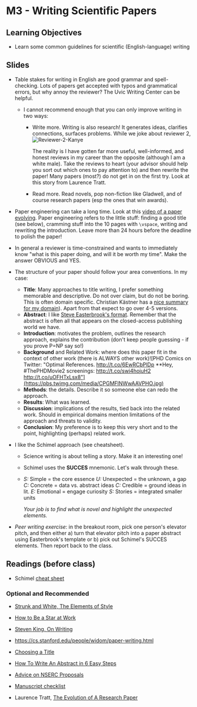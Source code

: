 

# M3 - Writing Scientific Papers

## Learning Objectives

* Learn some common guidelines for scientific (English-language) writing

  

## Slides

* Table stakes for writing in English are good grammar and spell-checking. Lots of papers get accepted with typos and grammatical errors, but why annoy the reviewer? The Uvic Writing Center can be helpful. 

  * I cannot recommend enough that you can only improve writing in two ways:

    * Write more. Writing is also research! It generates ideas, clarifies connections, surfaces problems. While we joke about reviewer 2, ![Reviewer-2-Kanye](https://i2.wp.com/www.drmalviniredden.com/wp-content/uploads/2017/01/Reviewer-2-Kanye.jpg)

      The reality is I have gotten far more useful, well-informed, and honest reviews in my career than the opposite (although I am a white male). Take the reviews to heart (your advisor should help you sort out which ones to pay attention to) and then rewrite the paper! Many papers (most?) do not get in on the first try. Look at this story from Laurence Tratt.

    * Read more. Read novels, pop non-fiction like Gladwell, and of course research papers (esp the ones that win awards). 

* Paper engineering can take a long time. Look at this [video of a paper evolving](https://twitter.com/martin_chap_man/status/1339940610699096064). Paper engineering refers to the little stuff: finding a good title (see below), cramming stuff into the 10 pages with `\vspace`, writing and rewriting the introduction. Leave more than 24 hours before the deadline to polish the paper! 

* In general a reviewer is time-constrained and wants to immediately know "what is this paper doing, and will it be worth my time". Make the answer OBVIOUS and YES. 

* The structure of your paper should follow your area conventions. In my case:

  * **Title**: Many approaches to title writing, I prefer something memorable and descriptive. Do not over claim, but do not be boring. This is often domain specific. Christian Kästner has a [nice summary for my domain](https://www.cs.cmu.edu/~ckaestne/ontitles/)). Apart from that expect to go over 4-5 versions. 
  * **Abstract**: I like [Steve Easterbrook's format](https://www.easterbrook.ca/steve/2010/01/how-to-write-a-scientific-abstract-in-six-easy-steps/). Remember that the abstract is often all that appears on the closed-access publishing world we have.
  * **Introduction**: motivates the problem, outlines the research approach, explains the contribution (don't keep people guessing - if you prove P=NP say so!)
  * **Background** and Related Work: where does this paper fit in the context of other work (there is ALWAYS other work)![PHD Comics on Twitter: "Optimal References. http://t.co/6EwRCbPlDp **Hey,  #ThePHDMovie2 screenings: http://t.co/swi4hojuH2 http://t.co/uOFHTxLsx8"](https://pbs.twimg.com/media/CPGMFlNWwAAVPHO.jpg)
  * **Methods**: the details. Describe it so someone else can redo the approach.
  * **Results**: What was learned.
  * **Discussion**: implications of the results, tied back into the related work. Should in empirical domains mention limitations of the approach and threats to validity. 
  * **Conclusion**: My preference is to keep this very short and to the point, highlighting (perhaps) related work.

* I like the Schimel approach (see cheatsheet). 

  * Science writing is about telling a story. Make it an interesting one! 

  * Schimel uses the **SUCCES** mnemonic. Let's walk through these.

  * *S:* Simple = the core essence
     *U:* Unexpected = the unknown, a gap *C:* Concrete = data vs. abstract ideas *C:* Credible = ground ideas in lit.
     *E:* Emotional = engage curiosity
     *S:* Stories = integrated smaller units

    *Your job is to find what is novel and highlight the unexpected elements.*

- *Peer writing exercise*: in the breakout room, pick one person's elevator pitch, and then either a) turn that elevator pitch into a paper abstract using Easterbrook's template or b) pick out Schimel's SUCCES elements. Then report back to the class.

## Readings (before class)

* Schimel [cheat sheet](resources/writing/schimel-in-a-sheet.pdf)

### Optional and Recommended 

* [Strunk and White, The Elements of Style](https://voyager.library.uvic.ca/vwebv/holdingsInfo?bibId=631797)
* [How to Be a Star at Work](https://www.amazon.ca/How-Star-Work-Breakthrough-Strategies/dp/0812931696)
* [Steven King, On Writing](https://www.amazon.ca/Writing-Memoir-Craft-Stephen-King/dp/1439193630/)
* https://cs.stanford.edu/people/widom/paper-writing.html
* [Choosing a Title](https://www.cs.cmu.edu/~ckaestne/ontitles/)
* [How To Write An Abstract in 6 Easy Steps](https://www.easterbrook.ca/steve/2010/01/how-to-write-a-scientific-abstract-in-six-easy-steps/)

* [Advice on NSERC Proposals](https://mobile.twitter.com/ebrahim_bagheri/status/1230187968628961280)
* [Manuscript checklist](https://pbs.twimg.com/media/EeLCpqFXsAA0W85?format=png&name=medium)
* Laurence Tratt, [The Evolution of A Research Paper](https://tratt.net/laurie/blog/entries/the_evolution_of_a_research_paper.html)